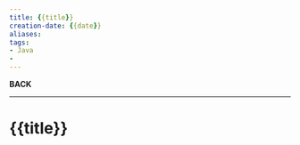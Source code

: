 ```yaml
---
title: {{title}}
creation-date: {{date}}
aliases:
tags:
- Java
- 
---
```

**BACK**

---
# {{title}}
